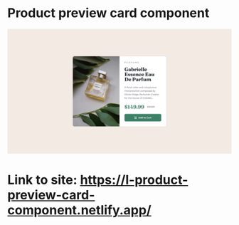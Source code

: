 # Product preview card component

![](./design/desktop-design.jpg)

# Link to site: https://l-product-preview-card-component.netlify.app/
